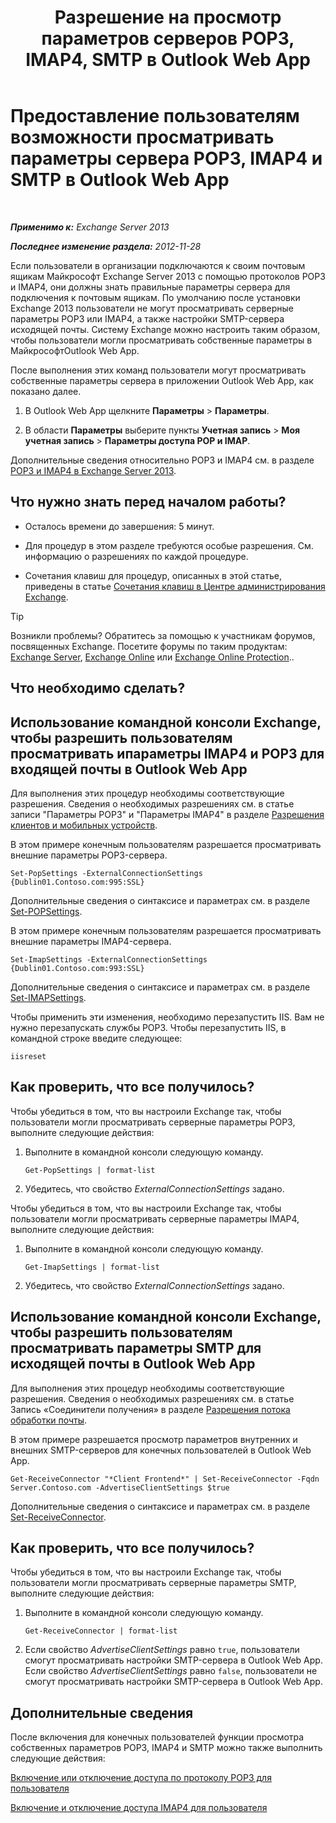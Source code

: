 ﻿---
title: 'Разрешение на просмотр параметров серверов POP3, IMAP4, SMTP в Outlook Web App'
TOCTitle: Предоставление пользователям возможности просматривать параметры сервера POP3, IMAP4 и SMTP в Outlook Web App
ms:assetid: bd22bf7e-3bf7-45e6-8790-919b780166f6
ms:mtpsurl: https://technet.microsoft.com/ru-ru/library/Gg298947(v=EXCHG.150)
ms:contentKeyID: 50556445
ms.date: 04/30/2018
mtps_version: v=EXCHG.150
ms.translationtype: HT
---

# Предоставление пользователям возможности просматривать параметры сервера POP3, IMAP4 и SMTP в Outlook Web App

 

_**Применимо к:** Exchange Server 2013_

_**Последнее изменение раздела:** 2012-11-28_

Если пользователи в организации подключаются к своим почтовым ящикам Майкрософт Exchange Server 2013 с помощью протоколов POP3 и IMAP4, они должны знать правильные параметры сервера для подключения к почтовым ящикам. По умолчанию после установки Exchange 2013 пользователи не могут просматривать серверные параметры POP3 или IMAP4, а также настройки SMTP-сервера исходящей почты. Систему Exchange можно настроить таким образом, чтобы пользователи могли просматривать собственные параметры в МайкрософтOutlook Web App.

После выполнения этих команд пользователи могут просматривать собственные параметры сервера в приложении Outlook Web App, как показано далее.

1.  В Outlook Web App щелкните **Параметры** \> **Параметры**.

2.  В области **Параметры** выберите пункты **Учетная запись** \> **Моя учетная запись** \> **Параметры доступа POP и IMAP**.

Дополнительные сведения относительно POP3 и IMAP4 см. в разделе [POP3 и IMAP4 в Exchange Server 2013](pop3-and-imap4-in-exchange-server-2013-exchange-2013-help.md).

## Что нужно знать перед началом работы?

  - Осталось времени до завершения: 5 минут.

  - Для процедур в этом разделе требуются особые разрешения. См. информацию о разрешениях по каждой процедуре.

  - Сочетания клавиш для процедур, описанных в этой статье, приведены в статье [Сочетания клавиш в Центре администрирования Exchange](keyboard-shortcuts-in-the-exchange-admin-center-exchange-online-protection-help.md).

> [!TIP]  
> Возникли проблемы? Обратитесь за помощью к участникам форумов, посвященных Exchange. Посетите форумы по таким продуктам: <a href="https://go.microsoft.com/fwlink/p/?linkid=60612">Exchange Server</a>, <a href="https://go.microsoft.com/fwlink/p/?linkid=267542">Exchange Online</a> или <a href="https://go.microsoft.com/fwlink/p/?linkid=285351">Exchange Online Protection</a>..


## Что необходимо сделать?

## Использование командной консоли Exchange, чтобы разрешить пользователям просматривать ипараметры IMAP4 и POP3 для входящей почты в Outlook Web App

Для выполнения этих процедур необходимы соответствующие разрешения. Сведения о необходимых разрешениях см. в статье записи "Параметры POP3" и "Параметры IMAP4" в разделе [Разрешения клиентов и мобильных устройств](clients-and-mobile-devices-permissions-exchange-2013-help.md).

В этом примере конечным пользователям разрешается просматривать внешние параметры POP3-сервера.

    Set-PopSettings -ExternalConnectionSettings {Dublin01.Contoso.com:995:SSL}

Дополнительные сведения о синтаксисе и параметрах см. в разделе [Set-POPSettings](https://technet.microsoft.com/ru-ru/library/aa997154\(v=exchg.150\)).

В этом примере конечным пользователям разрешается просматривать внешние параметры IMAP4-сервера.

    Set-ImapSettings -ExternalConnectionSettings {Dublin01.Contoso.com:993:SSL}

Дополнительные сведения о синтаксисе и параметрах см. в разделе [Set-IMAPSettings](https://technet.microsoft.com/ru-ru/library/aa998252\(v=exchg.150\)).

Чтобы применить эти изменения, необходимо перезапустить IIS. Вам не нужно перезапускать службы POP3. Чтобы перезапустить IIS, в командной строке введите следующее:

    iisreset

## Как проверить, что все получилось?

Чтобы убедиться в том, что вы настроили Exchange так, чтобы пользователи могли просматривать серверные параметры POP3, выполните следующие действия:

1.  Выполните в командной консоли следующую команду.
    
        Get-PopSettings | format-list

2.  Убедитесь, что свойство *ExternalConnectionSettings* задано.

Чтобы убедиться в том, что вы настроили Exchange так, чтобы пользователи могли просматривать серверные параметры IMAP4, выполните следующие действия:

1.  Выполните в командной консоли следующую команду.
    
        Get-ImapSettings | format-list

2.  Убедитесь, что свойство *ExternalConnectionSettings* задано.

## Использование командной консоли Exchange, чтобы разрешить пользователям просматривать параметры SMTP для исходящей почты в Outlook Web App

Для выполнения этих процедур необходимы соответствующие разрешения. Сведения о необходимых разрешениях см. в статье Запись «Соединители получения» в разделе [Разрешения потока обработки почты](mail-flow-permissions-exchange-2013-help.md).

В этом примере разрешается просмотр параметров внутренних и внешних SMTP-серверов для конечных пользователей в Outlook Web App.

    Get-ReceiveConnector "*Client Frontend*" | Set-ReceiveConnector -Fqdn Server.Contoso.com -AdvertiseClientSettings $true 

Дополнительные сведения о синтаксисе и параметрах см. в разделе [Set-ReceiveConnector](https://technet.microsoft.com/ru-ru/library/bb125140\(v=exchg.150\)).

## Как проверить, что все получилось?

Чтобы убедиться в том, что вы настроили Exchange так, чтобы пользователи могли просматривать серверные параметры SMTP, выполните следующие действия:

1.  Выполните в командной консоли следующую команду.
    
        Get-ReceiveConnector | format-list

2.  Если свойство *AdvertiseClientSettings* равно `true`, пользователи смогут просматривать настройки SMTP-сервера в Outlook Web App. Если свойство *AdvertiseClientSettings* равно `false`, пользователи не смогут просматривать настройки SMTP-сервера в Outlook Web App.

## Дополнительные сведения

После включения для конечных пользователей функции просмотра собственных параметров POP3, IMAP4 и SMTP можно также выполнить следующие действия:

[Включение или отключение доступа по протоколу POP3 для пользователя](enable-or-disable-pop3-access-for-a-user-exchange-2013-help.md)

[Включение и отключение доступа IMAP4 для пользователя](enable-or-disable-imap4-access-for-a-user-exchange-2013-help.md)

